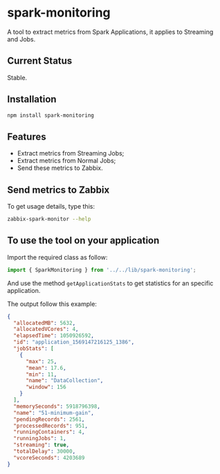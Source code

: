 # spark-monitoring

A tool to extract metrics from Spark Applications, it applies to Streaming and Jobs.

## Current Status

Stable.

## Installation

```sh
npm install spark-monitoring
```

## Features

* Extract metrics from Streaming Jobs;
* Extract metrics from Normal Jobs;
* Send these metrics to Zabbix.

## Send metrics to Zabbix

To get usage details, type this:

```sh
zabbix-spark-monitor --help
```

## To use the tool on your application

Import the required class as follow:
```javascript
import { SparkMonitoring } from '../../lib/spark-monitoring';
```

And use the method `getApplicationStats` to get statistics for an specific application.

The output follow this example: 
```json
{
  "allocatedMB": 5632,
  "allocatedVCores": 4,
  "elapsedTime": 1050926592,
  "id": "application_1569147216125_1386",
  "jobStats": [
    {
      "max": 25,
      "mean": 17.6,
      "min": 11,
      "name": "DataCollection",
      "window": 156
    }
  ],
  "memorySeconds": 5918796398,
  "name": "51-minimum-gain",
  "pendingRecords": 2561,
  "processedRecords": 951,
  "runningContainers": 4,
  "runningJobs": 1,
  "streaming": true,
  "totalDelay": 30000,
  "vcoreSeconds": 4203689
}
```